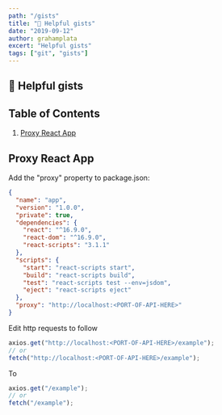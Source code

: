 ```yaml
---
path: "/gists"
title: "📔 Helpful gists"
date: "2019-09-12"
author: grahamplata
excert: "Helpful gists"
tags: ["git", "gists"]
---
```


## 📔 Helpful gists

## Table of Contents

1. [Proxy React App](#proxy-react-app)

## Proxy React App

Add the "proxy" property to package.json:

```json
{
  "name": "app",
  "version": "1.0.0",
  "private": true,
  "dependencies": {
    "react": "^16.9.0",
    "react-dom": "^16.9.0",
    "react-scripts": "3.1.1"
  },
  "scripts": {
    "start": "react-scripts start",
    "build": "react-scripts build",
    "test": "react-scripts test --env=jsdom",
    "eject": "react-scripts eject"
  },
  "proxy": "http://localhost:<PORT-OF-API-HERE>"
}
```

Edit http requests to follow

```javascript
axios.get("http://localhost:<PORT-OF-API-HERE>/example");
// or
fetch("http://localhost:<PORT-OF-API-HERE>/example");
```

To

```javascript
axios.get("/example");
// or
fetch("/example");
```
